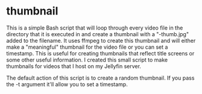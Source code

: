 # thumbnail

This is a simple Bash script that will loop through every video file in the directory that it is executed in and create a thumbnail with a "-thumb.jpg" added to the filename. It uses ffmpeg to create this thumbnail and will either make a "meaningful" thumbnail for the video file or you can set a timestamp. This is useful for creating thumbnails that reflect title screens or some other useful information.
I created this small script to make thumbnails for videos that I host on my Jellyfin server. 

The default action of this script is to create a random thumbnail. If you pass the -t argument it'll allow you to set a timestamp.
